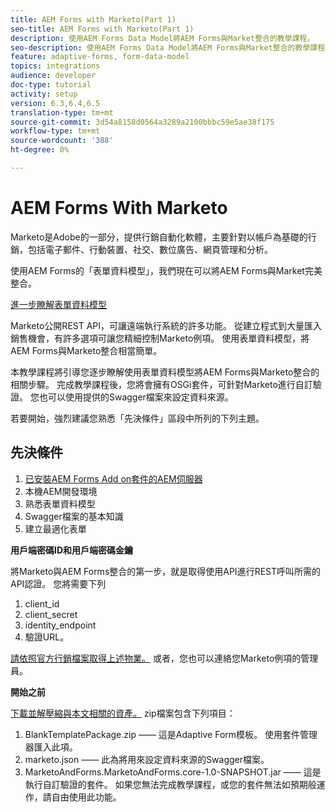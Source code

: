 ```yaml
---
title: AEM Forms with Marketo(Part 1)
seo-title: AEM Forms with Marketo(Part 1)
description: 使用AEM Forms Data Model將AEM Forms與Market整合的教學課程。
seo-description: 使用AEM Forms Data Model將AEM Forms與Market整合的教學課程。
feature: adaptive-forms, form-data-model
topics: integrations
audience: developer
doc-type: tutorial
activity: setup
version: 6.3,6.4,6.5
translation-type: tm+mt
source-git-commit: 3d54a8158d0564a3289a2100bbbc59e5ae38f175
workflow-type: tm+mt
source-wordcount: '388'
ht-degree: 0%

---
```



# AEM Forms With Marketo

Marketo是Adobe的一部分，提供行銷自動化軟體，主要針對以帳戶為基礎的行銷，包括電子郵件、行動裝置、社交、數位廣告、網頁管理和分析。

使用AEM Forms的「表單資料模型」，我們現在可以將AEM Forms與Market完美整合。

[進一步瞭解表單資料模型](https://helpx.adobe.com/experience-manager/6-5/forms/using/data-integration.html)

Marketo公開REST API，可讓遠端執行系統的許多功能。 從建立程式到大量匯入銷售機會，有許多選項可讓您精細控制Marketo例項。 使用表單資料模型，將AEM Forms與Marketo整合相當簡單。

本教學課程將引導您逐步瞭解使用表單資料模型將AEM Forms與Marketo整合的相關步驟。 完成教學課程後，您將會擁有OSGi套件，可針對Marketo進行自訂驗證。 您也可以使用提供的Swagger檔案來設定資料來源。

若要開始，強烈建議您熟悉「先決條件」區段中所列的下列主題。

## 先決條件

1. [已安裝AEM Forms Add on套件的AEM伺服器](/help/forms/adaptive-forms/installing-aem-form-on-windows-tutorial-use.md)
1. 本機AEM開發環境
1. 熟悉表單資料模型
1. Swagger檔案的基本知識
1. 建立最適化表單

**用戶端密碼ID和用戶端密碼金鑰**

將Marketo與AEM Forms整合的第一步，就是取得使用API進行REST呼叫所需的API認證。 您將需要下列

1. client_id
1. client_secret
1. identity_endpoint
1. 驗證URL。

[請依照官方行銷檔案取得上述物業。](https://developers.marketo.com/rest-api/) 或者，您也可以連絡您Marketo例項的管理員。

**開始之前**

[下載並解壓縮與本文相關的資產。](assets/aemformsandmarketo.zip) zip檔案包含下列項目：

1. BlankTemplatePackage.zip —— 這是Adaptive Form模板。 使用套件管理器匯入此項。
1. marketo.json —— 此為將用來設定資料來源的Swagger檔案。
1. MarketoAndForms.MarketoAndForms.core-1.0-SNAPSHOT.jar —— 這是執行自訂驗證的套件。 如果您無法完成教學課程，或您的套件無法如預期般運作，請自由使用此功能。
